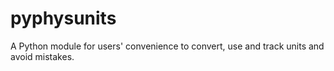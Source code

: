# pyphysunits
A Python module for users' convenience to convert, use and track units and avoid mistakes.
